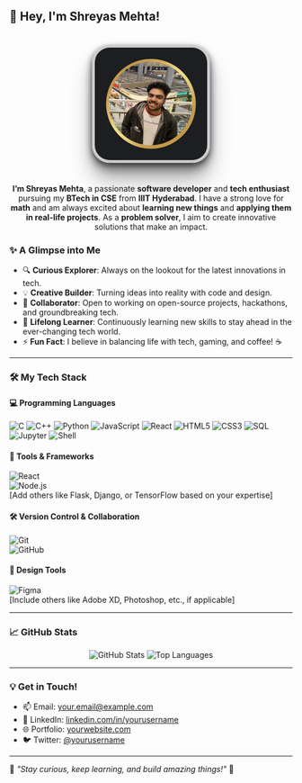 ## 👋 Hey, I'm Shreyas Mehta!  


<div align="center">
  <img src="profile-banner.jpeg" alt="Profile Banner" 
       style="border-radius: 15%; 
              box-shadow: 0px 4px 10px rgba(0, 0, 0, 0.5), 
                          0px 8px 15px rgba(0, 0, 0, 0.25),
                          0px 16px 20px rgba(0, 0, 0, 0.25),
                          0px 32px 40px rgba(0, 0, 0, 0.25); 
              border: 5px solid #ccc; 
              margin: 20px;" 
       width="200px" height="200px">
  <p><b>I’m Shreyas Mehta</b>, a passionate <b>software developer</b> and <b>tech enthusiast</b> pursuing my <b>BTech in CSE</b> from <b>IIIT Hyderabad</b>. I have a strong love for <b>math</b> and am always excited about <b>learning new things</b> and <b>applying them in real-life projects</b>. As a <b>problem solver</b>, I aim to create innovative solutions that make an impact.</p>
</div>

### **✨ A Glimpse into Me**  
- 🔍 **Curious Explorer**: Always on the lookout for the latest innovations in tech.  
- 💡 **Creative Builder**: Turning ideas into reality with code and design.  
- 🤝 **Collaborator**: Open to working on open-source projects, hackathons, and groundbreaking tech.  
- 🌱 **Lifelong Learner**: Continuously learning new skills to stay ahead in the ever-changing tech world.  
- ⚡ **Fun Fact**: I believe in balancing life with tech, gaming, and coffee! ☕  


---


### 🛠️ My Tech Stack  

#### 💻 Programming Languages  
![C](https://img.shields.io/badge/C-00599C?style=for-the-badge&logo=c&logoColor=white) ![C++](https://img.shields.io/badge/C%2B%2B-00599C?style=for-the-badge&logo=cplusplus&logoColor=white) ![Python](https://img.shields.io/badge/Python-3776AB?style=for-the-badge&logo=python&logoColor=white) ![JavaScript](https://img.shields.io/badge/JavaScript-323330?style=for-the-badge&logo=javascript&logoColor=F7DF1E) ![React](https://img.shields.io/badge/React-61DAFB?style=for-the-badge&logo=react&logoColor=black) ![HTML5](https://img.shields.io/badge/HTML5-E34F26?style=for-the-badge&logo=html5&logoColor=white) ![CSS3](https://img.shields.io/badge/CSS3-1572B6?style=for-the-badge&logo=css3&logoColor=white) ![SQL](https://img.shields.io/badge/SQL-4479A1?style=for-the-badge&logo=postgresql&logoColor=white) ![Jupyter](https://img.shields.io/badge/Jupyter-DA5B00?style=for-the-badge&logo=jupyter&logoColor=white) ![Shell](https://img.shields.io/badge/Shell-4EAA25?style=for-the-badge&logo=gnubash&logoColor=white)


#### 🔧 Tools & Frameworks  
![React](https://img.shields.io/badge/React-20232A?style=for-the-badge&logo=react&logoColor=61DAFB)  
![Node.js](https://img.shields.io/badge/Node.js-43853D?style=for-the-badge&logo=node.js&logoColor=white)  
[Add others like Flask, Django, or TensorFlow based on your expertise]  

#### 🛠️ Version Control & Collaboration  
![Git](https://img.shields.io/badge/Git-F05032?style=for-the-badge&logo=git&logoColor=white)  
![GitHub](https://img.shields.io/badge/GitHub-181717?style=for-the-badge&logo=github&logoColor=white)  

#### 🎨 Design Tools  
![Figma](https://img.shields.io/badge/Figma-F24E1E?style=for-the-badge&logo=figma&logoColor=white)  
[Include others like Adobe XD, Photoshop, etc., if applicable]  

---

### 📈 GitHub Stats  

<div align="center">
  <img src="https://github-readme-stats.vercel.app/api?username=shreyasMehta05&show_icons=true&theme=radical" alt="GitHub Stats" height="150" />
  <img src="https://github-readme-stats.vercel.app/api/top-langs/?username=shreyasMehta05&layout=compact&theme=radical" alt="Top Languages" height="150" />
</div>

---

### 💡 Get in Touch!  

- 📫 Email: [your.email@example.com](mailto:your.email@example.com)  
- 💼 LinkedIn: [linkedin.com/in/yourusername](https://linkedin.com/in/yourusername)  
- 🌐 Portfolio: [yourwebsite.com](https://yourwebsite.com)  
- 🐦 Twitter: [@yourusername](https://twitter.com/yourusername)  

---

🌟 *"Stay curious, keep learning, and build amazing things!"* 🌟  
